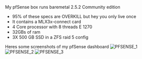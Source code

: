 My pfSense box runs baremetal 2.5.2 Community edition
- 95% of these specs are OVERKILL but hey you only live once
- It contains a MLX3x-connect card
- 4 Core processor with 8 threads E 1270
- 32GBs of ram 
- 3X 500 GB SSD in a ZFS raid 5 config

Heres some screenshots of my pfSense dashboard
![PFSENSE_1](https://user-images.githubusercontent.com/12887622/134783013-cadc6997-ac3b-4695-87cc-631bceaaf14a.JPG)
![PFSENSE_2](https://user-images.githubusercontent.com/12887622/134783014-50920526-5b93-4fa0-af94-c7f698131484.JPG)
![PFSENSE_3](https://user-images.githubusercontent.com/12887622/134783015-59631a53-8278-48e0-a3b2-54cbec108bdc.JPG)
